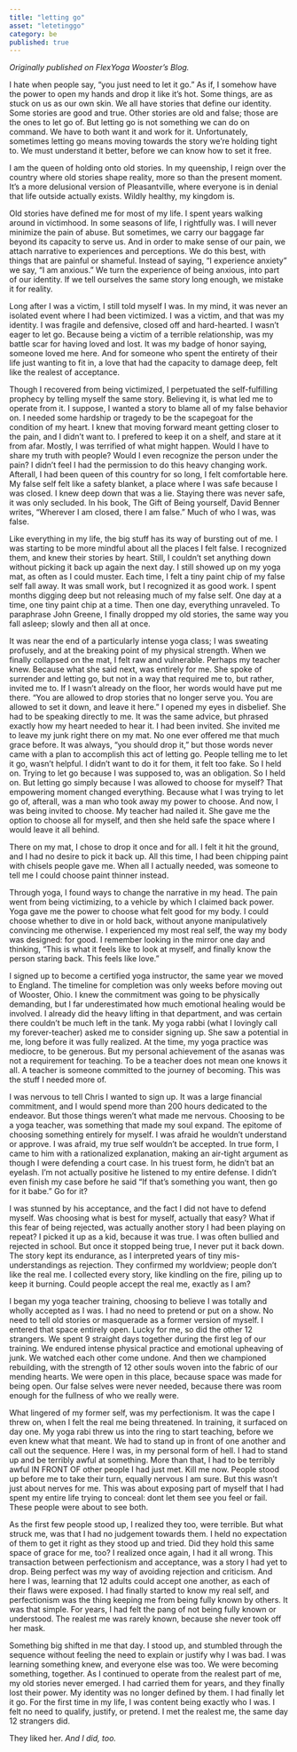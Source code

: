 ```yaml
---
title: "letting go"
asset: "letetinggo" 
category: be
published: true
---
```


_Originally published on FlexYoga Wooster’s Blog._

I hate when people say, “you just need to let it go.” As if, I somehow have the power to open my hands and drop it like it’s hot. Some things, are as stuck on us as our own skin. We all have stories that define our identity. Some stories are good and true. Other stories are old and false; those are the ones to let go of. But letting go is not something we can do on command. We have to both want it and work for it. Unfortunately, sometimes letting go means moving towards the story we’re holding tight to. We must understand it better, before we can know how to set it free.

I am the queen of holding onto old stories. In my queenship, I reign over the country where old stories shape reality, more so than the present moment. It’s a more delusional version of Pleasantville, where everyone is in denial that life outside actually exists. Wildly healthy, my kingdom is. 

Old stories have defined me for most of my life. I spent years walking around in victimhood. In some seasons of life, I rightfully was. I will never minimize the pain of abuse. But sometimes, we carry our baggage far beyond its capacity to serve us. And in order to make sense of our pain, we attach narrative to experiences and perceptions. We do this best, with things that are painful or shameful. Instead of saying, “I experience anxiety” we say, “I am anxious.” We turn the experience of being anxious, into part of our identity. If we tell ourselves the same story long enough, we mistake it for reality. 

Long after I was a victim, I still told myself I was. In my mind, it was never an isolated event where I had been victimized. I was a victim, and that was my identity. I was fragile and defensive, closed off and hard-hearted. I wasn’t eager to let go. Because being a victim of a terrible relationship, was my battle scar for having loved and lost. It was my badge of honor saying, someone loved me here. And for someone who spent the entirety of their life just wanting to fit in, a love that had the capacity to damage deep, felt like the realest of acceptance.

Though I recovered from being victimized, I perpetuated the self-fulfilling prophecy by telling myself the same story. Believing it, is what led me to operate from it. I suppose, I wanted a story to blame all of my false behavior on. I needed some hardship or tragedy to be the scapegoat for the condition of my heart. I knew that moving forward meant getting closer to the pain, and I didn’t want to. I prefered to keep it on a shelf, and stare at it from afar. Mostly, I was terrified of what might happen. Would I have to share my truth with people? Would I even recognize the person under the pain? I didn’t feel I had the permission to do this heavy changing work. Afterall, I had been queen of this country for so long, I felt comfortable here. My false self felt like a safety blanket, a place where I was safe because I was closed. I knew deep down that was a lie. Staying there was never safe, it was only secluded. In his book, The Gift of Being yourself, David Benner writes, “Wherever I am closed, there I am false.” Much of who I was, was false.

Like everything in my life, the big stuff has its way of bursting out of me. I was starting to be more mindful about all the places I felt false. I recognized them, and knew their stories by heart. Still, I couldn’t set anything down without picking it back up again the next day. I still showed up on my yoga mat, as often as I could muster. Each time, I felt a tiny paint chip of my false self fall away. It was small work, but I recognized it as good work. I spent months digging deep but not releasing much of my false self. One day at a time, one tiny paint chip at a time. Then one day, everything unraveled. To paraphrase John Greene, I finally dropped my old stories, the same way you fall asleep; slowly and then all at once. 

It was near the end of a particularly intense yoga class; I was sweating profusely, and at the breaking point of my physical strength. When we finally collapsed on the mat, I felt raw and vulnerable. Perhaps my teacher knew. Because what she said next, was entirely for me. She spoke of surrender and letting go, but not in a way that required me to, but rather, invited me to. If I wasn’t already on the floor, her words would have put me there. “You are allowed to drop stories that no longer serve you. You are allowed to set it down, and leave it here.” I opened my eyes in disbelief. She had to be speaking directly to me. It was the same advice, but phrased exactly how my heart needed to hear it. I had been invited. She invited me to leave my junk right there on my mat. No one ever offered me that much grace before. It was always, “you should drop it,” but those words never came with a plan to accomplish this act of letting go.  People telling me to let it go, wasn’t helpful. I didn’t want to do it for them, it felt too fake. So I held on. Trying to let go because I was supposed to, was an obligation. So I held on. But letting go simply because I was allowed to choose for myself? That empowering moment changed everything. Because what I was trying to let go of, afterall, was a man who took away my power to choose. And now, I was being invited to choose. My teacher had nailed it. She gave me the option to choose all for myself, and then she held safe the space where I would leave it all behind. 

There on my mat, I chose to drop it once and for all. I felt it hit the ground, and I had no desire to pick it back up. All this time, I had been chipping paint with chisels people gave me. When all I actually needed, was someone to tell me I could choose paint thinner instead. 

Through yoga, I found ways to change the narrative in my head. The pain went from being victimizing, to a vehicle by which I claimed back power. Yoga gave me the power to choose what felt good for my body. I could choose whether to dive in or hold back, without anyone manipulatively convincing me otherwise. I experienced my most real self, the way my body was designed: for good. I remember looking in the mirror one day and thinking, “This is what it feels like to look at myself, and finally know the person staring back. This feels like love.”

I signed up to become a certified yoga instructor, the same year we moved to England. The timeline for completion was only weeks before moving out of Wooster, Ohio. I knew the commitment was going to be physically demanding, but I far underestimated how much emotional healing would be involved. I already did the heavy lifting in that department, and was certain there couldn’t be much left in the tank. 
My yoga rabbi (what I lovingly call my forever-teacher) asked me to consider signing up. She saw a potential in me, long before it was fully realized. At the time, my yoga practice was mediocre, to be generous. But my personal achievement of the asanas was not a requirement for teaching. To be a teacher does not mean one knows it all. A teacher is someone committed to the journey of becoming. This was the stuff I needed more of. 

I was nervous to tell Chris I wanted to sign up. It was a large financial commitment, and I would spend more than 200 hours dedicated to the endeavor. But those things weren’t what made me nervous. Choosing to be a yoga teacher, was something that made my soul expand. The epitome of choosing something entirely for myself. I was afraid he wouldn’t understand or approve. I was afraid, my true self wouldn’t be accepted.  In true form, I came to him with a rationalized explanation, making an air-tight argument as though I were defending a court case. In his truest form, he didn’t bat an eyelash. I’m not actually positive he listened to my entire defense. I didn’t even finish my case before he said “If that’s something you want, then go for it babe.” Go for it?

I was stunned by his acceptance, and the fact I did not have to defend myself. Was choosing what is best for myself, actually that easy? What if this fear of being rejected, was actually another story I had been playing on repeat? I picked it up as a kid, because it was true. I was often bullied and rejected in school. But once it stopped being true, I never put it back down. The story kept its endurance, as I interpreted years of tiny mis-understandings as rejection. They confirmed my worldview; people don’t like the real me. I collected every story, like kindling on the fire, piling up to keep it burning. Could people accept the real me, exactly as I am?

I began my yoga teacher training, choosing to believe I was totally and wholly accepted as I was. I had no need to pretend or put on a show. No need to tell old stories or masquerade as a former version of myself. I entered that space entirely open. Lucky for me, so did the other 12 strangers. We spent 9 straight days together during the first leg of our training. We endured intense physical practice and emotional upheaving of junk. We watched each other come undone. And then we championed rebuilding, with the strength of 12 other souls woven into the fabric of our mending hearts. We were open in this place, because space was made for being open. Our false selves were never needed, because there was room enough for the fullness of who we really were. 

What lingered of my former self, was my perfectionism. It was the cape I threw on, when I felt the real me being threatened. In training, it surfaced on day one. My yoga rabi threw us into the ring to start teaching, before we even knew what that meant. We had to stand up in front of one another and call out the sequence. Here I was,  in my personal form of hell. I had to stand up and be terribly awful at something. More than that, I had to be terribly awful IN FRONT OF other people I had just met. Kill me now.  People stood up before me to take their turn, equally nervous I am sure. But this wasn’t just about nerves for me. This was about exposing part of myself that I had spent my entire life trying to conceal: dont let them see you feel or fail. These people were about to see both.

As the first few people stood up, I realized they too, were terrible. But what struck me, was that I had no judgement towards them. I held no expectation of them to get it right as they stood up and tried. Did they hold this same space of grace for me, too?  I realized once again, I had it all wrong. This transaction between perfectionism and acceptance, was a story I had yet to drop. Being perfect was my way of avoiding rejection and criticism. And here I was, learning that 12 adults could accept one another, as each of their flaws were exposed. I had finally started to know my real self, and perfectionism was the thing keeping me from being fully known by others. It was that simple. For years, I had felt the pang of not being fully known or understood. The realest me was rarely known, because she never took off her mask.

Something big shifted in me that day. I stood up, and stumbled through the sequence without feeling the need to explain or justify why I was bad. I was learning something knew, and everyone else was too. We were becoming something, together. As I continued to operate from the realest part of me, my old stories never emerged. I had carried them for years, and they finally lost their power. My identity was no longer defined by them. I had finally let it go. For the first time in my life, I was content being exactly who I was. I felt no need to qualify, justify, or pretend. I met the realest me, the same day 12 strangers did. 

They liked her. _And I did, too._
